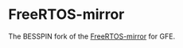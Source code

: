# FreeRTOS-mirror

The BESSPIN fork of the [FreeRTOS-mirror](https://github.com/coldnew/FreeRTOS-mirror) for GFE.
